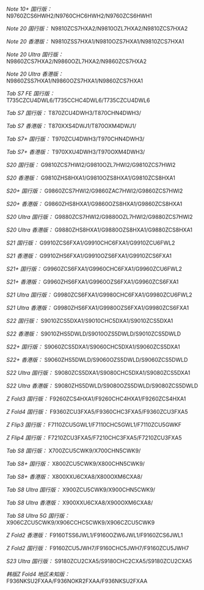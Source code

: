 *Note 10+ 国行版：*
N9760ZCS6HWH2/N9760CHC6HWH2/N9760ZCS6HWH1

*Note 20 国行版：*
N9810ZCS7HXA2/N9810OZL7HXA2/N9810ZCS7HXA2

*Note 20 香港版：*
N9810ZSS7HXA1/N9810OZS7HXA1/N9810ZCS7HXA1

*Note 20 Ultra 国行版：*
N9860ZCS7HXA2/N9860OZL7HXA2/N9860ZCS7HXA2

*Note 20 Ultra 香港版：*
N9860ZSS7HXA1/N9860OZS7HXA1/N9860ZCS7HXA1

*Tab S7 FE 国行版：*
T735CZCU4DWL6/T735CCHC4DWL6/T735CZCU4DWL6

*Tab S7 国行版：*
T870ZCU4DWH3/T870CHN4DWH3/

*Tab S7 香港版：*
T870XXS4DWJ1/T870OXM4DWJ1/

*Tab S7+ 国行版：*
T970ZCU4DWH3/T970CHN4DWH3/

*Tab S7+ 香港版：*
T970XXU4DWH3/T970OXM4DWH3/

*S20 国行版：*
G9810ZCS7HWI2/G9810OZL7HWI2/G9810ZCS7HWI2

*S20 香港版：*
G9810ZHS8HXA1/G9810OZS8HXA1/G9810ZCS8HXA1

*S20+ 国行版：*
G9860ZCS7HWI2/G9860ZAC7HWI2/G9860ZCS7HWI2

*S20+ 香港版：*
G9860ZHS8HXA1/G9860OZS8HXA1/G9860ZCS8HXA1

*S20 Ultra 国行版：*
G9880ZCS7HWI2/G9880OZL7HWI2/G9880ZCS7HWI2

*S20 Ultra 香港版：*
G9880ZHS8HXA1/G9880OZS8HXA1/G9880ZCS8HXA1

*S21 国行版：*
G9910ZCS6FXA1/G9910CHC6FXA1/G9910ZCU6FWL2

*S21 香港版：*
G9910ZHS6FXA1/G9910OZS6FXA1/G9910ZCS6FXA1

*S21+ 国行版：*
G9960ZCS6FXA1/G9960CHC6FXA1/G9960ZCU6FWL2

*S21+ 香港版：*
G9960ZHS6FXA1/G9960OZS6FXA1/G9960ZCS6FXA1

*S21 Ultra 国行版：*
G9980ZCS6FXA1/G9980CHC6FXA1/G9980ZCU6FWL2

*S21 Ultra 香港版：*
G9980ZHS6FXA1/G9980OZS6FXA1/G9980ZCS6FXA1

*S22 国行版：*
S9010ZCS5DXA1/S9010CHC5DXA1/S9010ZCS5DXA1

*S22 香港版：*
S9010ZHS5DWLD/S9010OZS5DWLD/S9010ZCS5DWLD

*S22+ 国行版：*
S9060ZCS5DXA1/S9060CHC5DXA1/S9060ZCS5DXA1

*S22+ 香港版：*
S9060ZHS5DWLD/S9060OZS5DWLD/S9060ZCS5DWLD

*S22 Ultra 国行版：*
S9080ZCS5DXA1/S9080CHC5DXA1/S9080ZCS5DXA1

*S22 Ultra 香港版：*
S9080ZHS5DWLD/S9080OZS5DWLD/S9080ZCS5DWLD

*Z Fold3 国行版：*
F9260ZCS4HXA1/F9260CHC4HXA1/F9260ZCS4HXA1

*Z Fold4 国行版：*
F9360ZCU3FXA5/F9360CHC3FXA5/F9360ZCU3FXA5

*Z Flip3 国行版：*
F7110ZCU5GWL1/F7110CHC5GWL1/F7110ZCU5GWKF

*Z Flip4 国行版：*
F7210ZCU3FXA5/F7210CHC3FXA5/F7210ZCU3FXA5

*Tab S8 国行版：*
X700ZCU5CWK9/X700CHN5CWK9/

*Tab S8+ 国行版：*
X800ZCU5CWK9/X800CHN5CWK9/

*Tab S8+ 香港版：*
X800XXU6CXA8/X800OXM6CXA8/

*Tab S8 Ultra 国行版：*
X900ZCU5CWK9/X900CHN5CWK9/

*Tab S8 Ultra 香港版：*
X900XXU6CXA8/X900OXM6CXA8/

*Tab S8 Ultra 5G 国行版：*
X906CZCU5CWK9/X906CCHC5CWK9/X906CZCU5CWK9

*Z Fold2 香港版：*
F9160TSS6JWL1/F9160OZW6JWL1/F9160ZCS6JWL1

*Z Fold2 国行版：*
F9160ZCU5JWH7/F9160CHC5JWH7/F9160ZCU5JWH7

*S23 Ultra 国行版：*
S9180ZCU2CXA5/S9180CHC2CXA5/S9180ZCU2CXA5

*韩版Z Fold4 地区未知版：*
F936NKSU2FXAA/F936NOKR2FXAA/F936NKSU2FXAA

